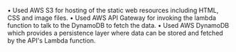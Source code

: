 • Used AWS S3 for hosting of the static web resources including HTML, CSS and image files.
• Used AWS API Gateway for invoking the lambda function to talk to the DynamoDB to fetch the data.
• Used AWS DynamoDB which provides a persistence layer where data can be stored and fetched by the API's Lambda function.
